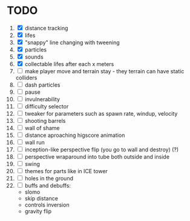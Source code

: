 # TODO

1. <input type=checkbox checked> distance tracking
2. <input type=checkbox checked> lifes
3. <input type=checkbox checked> "snappy" line changing with tweening
4. <input type=checkbox checked> particles
5. <input type=checkbox checked> sounds
6. <input type=checkbox checked> collectable lifes after each x meters
7. <input type=checkbox> make player move and terrain stay - they terrain can have static colliders
8. <input type=checkbox> dash particles
9. <input type=checkbox> pause
10. <input type=checkbox> invulnerability
11. <input type=checkbox> difficulty selector
12. <input type=checkbox> tweaker for parameters such as spawn rate, windup, velocity
13. <input type=checkbox> shooting barrels
14. <input type=checkbox> wall of shame
15. <input type=checkbox> distance aproaching higscore animation
16. <input type=checkbox> wall run
17. <input type=checkbox> inception-like perspective flip (you go to wall and destroy) (?)
18. <input type=checkbox> perspective wraparound into tube both outside and inside
19. <input type=checkbox> swing
20. <input type=checkbox> themes for parts like in ICE tower
21. <input type=checkbox> holes in the ground
22. <input type=checkbox> buffs and debuffs:
    - slomo
    - skip distance
    - controls inversion
    - gravity flip

